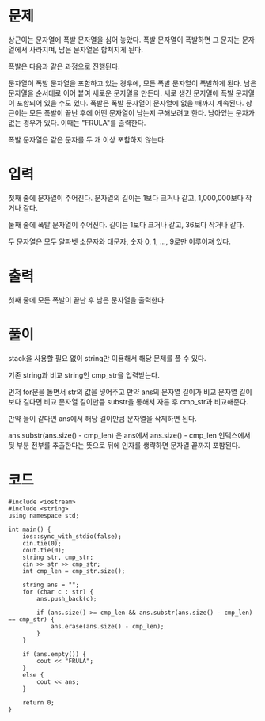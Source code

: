 # 문제

상근이는 문자열에 폭발 문자열을 심어 놓았다. 폭발 문자열이 폭발하면 그 문자는 문자열에서 사라지며, 남은 문자열은 합쳐지게 된다.

폭발은 다음과 같은 과정으로 진행된다.

문자열이 폭발 문자열을 포함하고 있는 경우에, 모든 폭발 문자열이 폭발하게 된다. 남은 문자열을 순서대로 이어 붙여 새로운 문자열을 만든다.
새로 생긴 문자열에 폭발 문자열이 포함되어 있을 수도 있다.
폭발은 폭발 문자열이 문자열에 없을 때까지 계속된다.
상근이는 모든 폭발이 끝난 후에 어떤 문자열이 남는지 구해보려고 한다. 남아있는 문자가 없는 경우가 있다. 이때는 "FRULA"를 출력한다.

폭발 문자열은 같은 문자를 두 개 이상 포함하지 않는다.

# 입력

첫째 줄에 문자열이 주어진다. 문자열의 길이는 1보다 크거나 같고, 1,000,000보다 작거나 같다.

둘째 줄에 폭발 문자열이 주어진다. 길이는 1보다 크거나 같고, 36보다 작거나 같다.

두 문자열은 모두 알파벳 소문자와 대문자, 숫자 0, 1, ..., 9로만 이루어져 있다.

# 출력

첫째 줄에 모든 폭발이 끝난 후 남은 문자열을 출력한다.

# 풀이

stack을 사용할 필요 없이 string만 이용해서 해당 문제를 풀 수 있다.

기존 string과 비교 string인 cmp_str을 입력받는다.

먼저 for문을 돌면서 str의 값을 넣어주고 만약 ans의 문자열 길이가 비교 문자열 길이보다 길다면 비교 문자열 길이만큼 substr을 통해서 자른 후 cmp_str과 비교해준다.

만약 둘이 같다면 ans에서 해당 길이만큼 문자열을 삭제하면 된다.

ans.substr(ans.size() - cmp_len) 은 ans에서 ans.size() - cmp_len 인덱스에서 뒷 부분 전부를 추출한다는 뜻으로 뒤에 인자를 생략하면 문자열 끝까지 포함된다.

# 코드

```
#include <iostream>
#include <string>
using namespace std;

int main() {
	ios::sync_with_stdio(false);
	cin.tie(0);
	cout.tie(0);
	string str, cmp_str;
	cin >> str >> cmp_str;
	int cmp_len = cmp_str.size();

	string ans = "";
	for (char c : str) {
		ans.push_back(c);

		if (ans.size() >= cmp_len && ans.substr(ans.size() - cmp_len) == cmp_str) {
			ans.erase(ans.size() - cmp_len);
		}
	}

	if (ans.empty()) {
		cout << "FRULA";
	}
	else {
		cout << ans;
	}

	return 0;
}
```